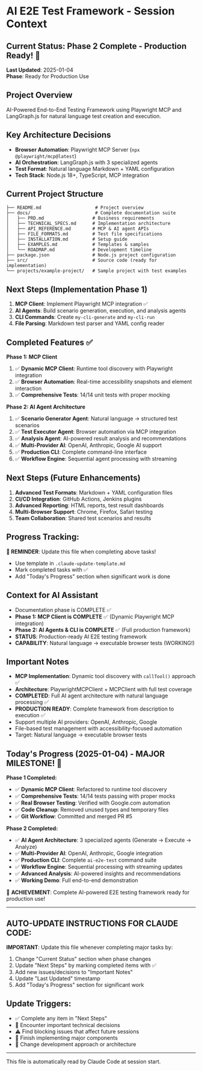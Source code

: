# AI E2E Test Framework - Session Context

## Current Status: Phase 2 Complete - Production Ready! 🚀
**Last Updated**: 2025-01-04  
**Phase**: Ready for Production Use

## Project Overview
AI-Powered End-to-End Testing Framework using Playwright MCP and LangGraph.js for natural language test creation and execution.

## Key Architecture Decisions
- **Browser Automation**: Playwright MCP Server (`npx @playwright/mcp@latest`)
- **AI Orchestration**: LangGraph.js with 3 specialized agents
- **Test Format**: Natural language Markdown + YAML configuration
- **Tech Stack**: Node.js 18+, TypeScript, MCP integration

## Current Project Structure
```
├── README.md                    # Project overview
├── docs/                        # Complete documentation suite
│   ├── PRD.md                  # Business requirements
│   ├── TECHNICAL_SPECS.md      # Implementation architecture
│   ├── API_REFERENCE.md        # MCP & AI agent APIs
│   ├── FILE_FORMATS.md         # Test file specifications
│   ├── INSTALLATION.md         # Setup guide
│   ├── EXAMPLES.md             # Templates & samples
│   └── ROADMAP.md              # Development timeline
├── package.json                # Node.js project configuration
├── src/                        # Source code (ready for implementation)
└── projects/example-project/   # Sample project with test examples
```

## Next Steps (Implementation Phase 1)
1. **MCP Client**: Implement Playwright MCP integration ✅
2. **AI Agents**: Build scenario generation, execution, and analysis agents  
3. **CLI Commands**: Create `my-cli-generate` and `my-cli-run`
4. **File Parsing**: Markdown test parser and YAML config reader

## Completed Features ✅
**Phase 1: MCP Client**
1. ✅ **Dynamic MCP Client**: Runtime tool discovery with Playwright integration
2. ✅ **Browser Automation**: Real-time accessibility snapshots and element interaction
3. ✅ **Comprehensive Tests**: 14/14 unit tests with proper mocking

**Phase 2: AI Agent Architecture**  
1. ✅ **Scenario Generator Agent**: Natural language → structured test scenarios
2. ✅ **Test Executor Agent**: Browser automation via MCP integration
3. ✅ **Analysis Agent**: AI-powered result analysis and recommendations
4. ✅ **Multi-Provider AI**: OpenAI, Anthropic, Google AI support
5. ✅ **Production CLI**: Complete command-line interface
6. ✅ **Workflow Engine**: Sequential agent processing with streaming

## Next Steps (Future Enhancements)
1. **Advanced Test Formats**: Markdown + YAML configuration files
2. **CI/CD Integration**: GitHub Actions, Jenkins plugins
3. **Advanced Reporting**: HTML reports, test result dashboards
4. **Multi-Browser Support**: Chrome, Firefox, Safari testing
5. **Team Collaboration**: Shared test scenarios and results

## Progress Tracking:
**🔔 REMINDER**: Update this file when completing above tasks!
- Use template in `.claude-update-template.md`
- Mark completed tasks with ✅ 
- Add "Today's Progress" section when significant work is done

## Context for AI Assistant
- Documentation phase is COMPLETE ✅
- **Phase 1: MCP Client is COMPLETE** ✅ (Dynamic Playwright MCP integration)
- **Phase 2: AI Agents & CLI is COMPLETE** ✅ (Full production framework)
- **STATUS**: Production-ready AI E2E testing framework
- **CAPABILITY**: Natural language → executable browser tests (WORKING!)

## Important Notes
- **MCP Implementation**: Dynamic tool discovery with `callTool()` approach ✅
- **Architecture**: PlaywrightMCPClient + MCPClient with full test coverage
- **COMPLETED**: Full AI agent architecture with natural language processing ✅
- **PRODUCTION READY**: Complete framework from description to execution ✅
- Support multiple AI providers: OpenAI, Anthropic, Google
- File-based test management with accessibility-focused automation
- Target: Natural language → executable browser tests

## Today's Progress (2025-01-04) - MAJOR MILESTONE! 🎉
**Phase 1 Completed:**
- ✅ **Dynamic MCP Client**: Refactored to runtime tool discovery
- ✅ **Comprehensive Tests**: 14/14 tests passing with proper mocks
- ✅ **Real Browser Testing**: Verified with Google.com automation
- ✅ **Code Cleanup**: Removed unused types and temporary files
- ✅ **Git Workflow**: Committed and merged PR #5

**Phase 2 Completed:**
- ✅ **AI Agent Architecture**: 3 specialized agents (Generate → Execute → Analyze)
- ✅ **Multi-Provider AI**: OpenAI, Anthropic, Google integration
- ✅ **Production CLI**: Complete `ai-e2e-test` command suite
- ✅ **Workflow Engine**: Sequential processing with streaming updates
- ✅ **Advanced Analysis**: AI-powered insights and recommendations
- ✅ **Working Demo**: Full end-to-end demonstration

🚀 **ACHIEVEMENT**: Complete AI-powered E2E testing framework ready for production use!

---

## AUTO-UPDATE INSTRUCTIONS FOR CLAUDE CODE:
**IMPORTANT**: Update this file whenever completing major tasks by:
1. Change "Current Status" section when phase changes
2. Update "Next Steps" by marking completed items with ✅
3. Add new issues/decisions to "Important Notes"
4. Update "Last Updated" timestamp
5. Add "Today's Progress" section for significant work

## Update Triggers:
- ✅ Complete any item in "Next Steps"  
- 🔧 Encounter important technical decisions
- ⚠️ Find blocking issues that affect future sessions
- 📝 Finish implementing major components
- 🎯 Change development approach or architecture

---
This file is automatically read by Claude Code at session start.